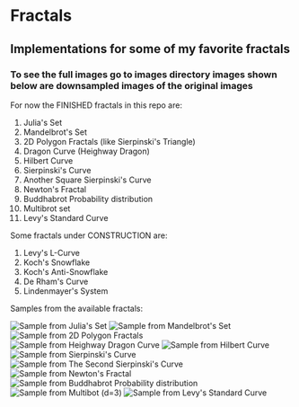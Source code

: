 # Fractals

## Implementations for some of my favorite fractals

### To see the full images go to images directory images shown below are downsampled images of the original images

For now the FINISHED fractals in this repo are:

1. Julia's Set
2. Mandelbrot's Set
3. 2D Polygon Fractals (like Sierpinski's Triangle)
4. Dragon Curve (Heighway Dragon)
5. Hilbert Curve
6. Sierpinski's Curve
7. Another Square Sierpinski's Curve
8. Newton's Fractal
9. Buddhabrot Probability distribution
10. Multibrot set
11. Levy's Standard Curve

Some fractals under CONSTRUCTION are:

1. Levy's L-Curve
2. Koch's Snowflake
3. Koch's Anti-Snowflake
4. De Rham's Curve
5. Lindenmayer's System

Samples from the available fractals:

<img alt="Sample from Julia's Set" src="https://github.com/Ahmed-5/fractals/blob/main/sample_images/julia.jpeg">

<img alt="Sample from Mandelbrot's Set" src="https://github.com/Ahmed-5/fractals/blob/main/sample_images/mandelbrot.jpeg">

<img alt="Sample from 2D Polygon Fractals" src="https://github.com/Ahmed-5/fractals/blob/main/sample_images/sierpinski_triangle.jpeg">

<img alt="Sample from Heighway Dragon Curve" src="https://github.com/Ahmed-5/fractals/blob/main/sample_images/dragon_curve.jpeg">

<img alt="Sample from Hilbert Curve" src="https://github.com/Ahmed-5/fractals/blob/main/sample_images/hilbert_curve.jpeg">

<img alt="Sample from Sierpinski's Curve" src="https://github.com/Ahmed-5/fractals/blob/main/sample_images/sierpinski_curve.jpeg">

<img alt="Sample from The Second Sierpinski's Curve" src="https://github.com/Ahmed-5/fractals/blob/main/sample_images/another_sierpinski_curve.jpeg">

<img alt="Sample from Newton's Fractal" src="https://github.com/Ahmed-5/fractals/blob/main/sample_images/newton_fractal.jpeg">

<img alt="Sample from Buddhabrot Probability distribution" src="https://github.com/Ahmed-5/fractals/blob/main/sample_images/buddhabrot.jpeg">

<img alt="Sample from Multibot (d=3)" src="https://github.com/Ahmed-5/fractals/blob/main/sample_images/tribrot.jpeg">

<img alt="Sample from Levy's Standard Curve" src="https://github.com/Ahmed-5/fractals/blob/main/sample_images/levy_standard_curve.jpeg">
